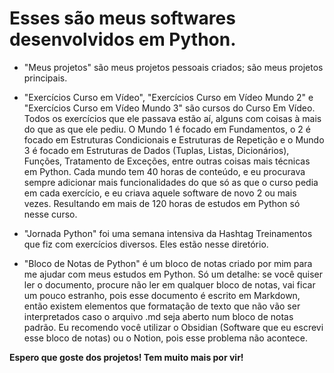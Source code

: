 # Esses são meus softwares desenvolvidos em Python. 
- "Meus projetos" são meus projetos pessoais criados; são meus projetos principais.

- "Exercícios Curso em Vídeo", "Exercícios Curso em Vídeo Mundo 2" e "Exercícios Curso em Vídeo Mundo 3" são cursos do Curso Em Vídeo. Todos os exercícios que ele passava estão aí, alguns com coisas à mais do que as que ele pediu. O
Mundo 1 é focado em Fundamentos, o 2 é focado em Estruturas Condicionais e Estruturas de Repetição e o Mundo 3 é focado em Estruturas de Dados (Tuplas, Listas, Dicionários), Funções, Tratamento de Exceções, entre outras coisas mais técnicas em Python. Cada mundo tem 40 horas de conteúdo, e eu procurava sempre adicionar mais funcionalidades do que só as que o curso pedia em cada exercício, e eu criava aquele software de novo 2 ou mais vezes. Resultando em mais de 120 horas de estudos em Python só nesse curso.

- "Jornada Python" foi uma semana intensiva da Hashtag Treinamentos que fiz com exercícios diversos. Eles estão nesse diretório.

- "Bloco de Notas de Python" é um bloco de notas criado por mim para me ajudar com meus estudos em Python. Só um detalhe: se você quiser ler o documento, procure não ler em qualquer bloco de notas, vai ficar um pouco estranho, pois esse documento é escrito em Markdown, então existem elementos que formatação de texto que não vão ser interpretados caso o arquivo .md seja aberto num bloco de notas padrão. Eu recomendo você utilizar o Obsidian (Software que eu escrevi esse bloco de notas) ou o Notion, pois esse problema não acontece.

**Espero que goste dos projetos! Tem muito mais por vir!**
